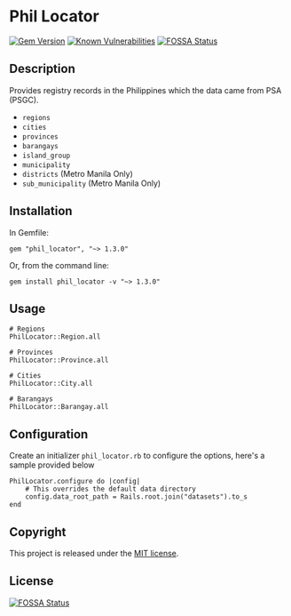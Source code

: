 # Phil Locator

[![Gem Version](https://badge.fury.io/rb/phil_locator.svg)](https://badge.fury.io/rb/phil_locator)
[![Known Vulnerabilities](https://snyk.io/test/github/tenshiAMD/phil_locator/badge.svg?targetFile=Gemfile.lock)](https://snyk.io/test/github/tenshiAMD/phil_locator?targetFile=Gemfile.lock)
[![FOSSA Status](https://app.fossa.com/api/projects/git%2Bgithub.com%2FtenshiAMD%2Fphil_locator.svg?type=shield&issueType=license)](https://app.fossa.com/projects/git%2Bgithub.com%2FtenshiAMD%2Fphil_locator?ref=badge_shield&issueType=license)

## Description
Provides registry records in the Philippines which the data came from PSA (PSGC).

- `regions`
- `cities` 
- `provinces`
- `barangays`
- `island_group`
- `municipality`
- `districts` (Metro Manila Only)
- `sub_municipality` (Metro Manila Only)

## Installation

In Gemfile:
```
gem "phil_locator", "~> 1.3.0"
```

Or, from the command line:
```
gem install phil_locator -v "~> 1.3.0"
```
    
## Usage

```
# Regions
PhilLocator::Region.all

# Provinces
PhilLocator::Province.all

# Cities
PhilLocator::City.all

# Barangays
PhilLocator::Barangay.all
```

## Configuration

Create an initializer `phil_locator.rb` to configure the options, here's a sample provided below

```
PhilLocator.configure do |config|
    # This overrides the default data directory
    config.data_root_path = Rails.root.join("datasets").to_s
end
```

## Copyright

This project is released under the [MIT license](/LICENSE).


## License
[![FOSSA Status](https://app.fossa.com/api/projects/git%2Bgithub.com%2FtenshiAMD%2Fphil_locator.svg?type=large)](https://app.fossa.com/projects/git%2Bgithub.com%2FtenshiAMD%2Fphil_locator?ref=badge_large)